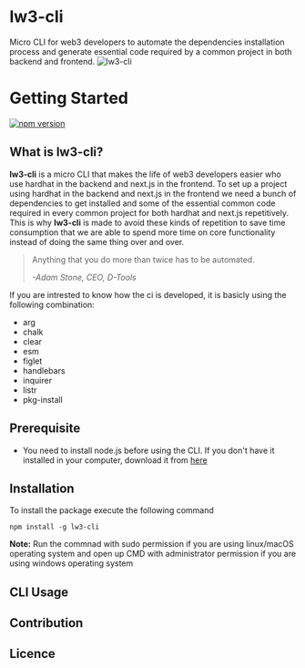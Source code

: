# lw3-cli
Micro CLI for web3 developers to automate the dependencies installation process and generate essential code required by a common project in both backend and frontend.
![lw3-cli](https://user-images.githubusercontent.com/29048917/165274595-a44bcbfa-aded-4154-9e61-b4f1b6a84641.png)

# Getting Started 
[![npm version](https://badge.fury.io/js/lw3-cli.svg)](https://badge.fury.io/js/lw3-cli)

## What is lw3-cli?

**lw3-cli** is a micro CLI that makes the life of web3 developers easier who use hardhat in the backend and next.js in the frontend.
To set up a project using hardhat in the backend and next.js in the frontend we need a bunch of dependencies to get installed and some of the essential common code required in every common project for both hardhat and next.js repetitively.
This is why **lw3-cli** is made to avoid these kinds of repetition to save time consumption that we are able to spend more time on core functionality instead of doing the same thing over and over.

>Anything that you do more than twice has to be automated.
>
> *-Adam Stone, CEO, D-Tools*

If you are intrested to know how the ci is developed, it is basicly using the following combination:
- arg 
- chalk
- clear
- esm
- figlet
- handlebars
- inquirer
- listr
- pkg-install

## Prerequisite
- You need to install node.js before using the CLI. If you don't have it installed in your computer, download it from [here](https://nodejs.org/en/download/) 

## Installation 
To install the package execute the following command

`npm install -g lw3-cli`

**Note:** Run the commnad with sudo permission if you are using linux/macOS operating system and open up CMD with administrator permission if you are using windows operating system 

## CLI Usage
## Contribution
## Licence
